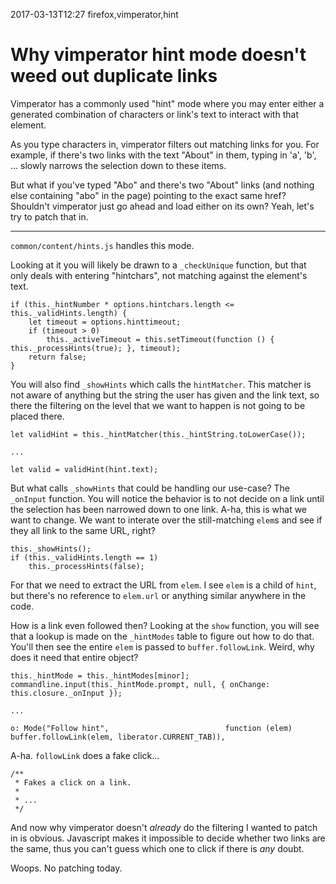 2017-03-13T12:27 firefox,vimperator,hint
# Why vimperator hint mode doesn't weed out duplicate links

Vimperator has a commonly used "hint" mode where you may enter either a
generated combination of characters or link's text to interact with that element.

As you type characters in, vimperator filters out matching links for
you. For example, if there's two links with the text "About" in them, typing in
'a', 'b', ... slowly narrows the selection down to these items.

But what if you've typed "Abo" and there's two "About" links (and nothing else
containing "abo" in the page) pointing to the exact same href? Shouldn't
vimperator just go ahead and load either on its own? Yeah, let's try to patch
that in.

-----------------------

`common/content/hints.js` handles this mode.

Looking at it you will likely be drawn to a `_checkUnique` function, but that
only deals with entering "hintchars", not matching against the element's text.

    if (this._hintNumber * options.hintchars.length <= this._validHints.length) {
        let timeout = options.hinttimeout;
        if (timeout > 0)
            this._activeTimeout = this.setTimeout(function () { this._processHints(true); }, timeout);
        return false;
    }

You will also find  `_showHints` which calls the `hintMatcher`. This
matcher is not aware of anything but the string the user has given and the
link text, so there the filtering on the level that we want to happen is
not going to be placed there.

    let validHint = this._hintMatcher(this._hintString.toLowerCase());

    ...

    let valid = validHint(hint.text);

But what calls `_showHints` that could be handling our use-case?
The `_onInput` function. You will notice the behavior is to not decide on a
link until the selection has been narrowed down to one link. A-ha, this is
what we want to change. We want to interate over the still-matching
`elem`s and see if they all link to the same URL, right?

    this._showHints();
    if (this._validHints.length == 1)
        this._processHints(false);

For that we need to extract the URL from `elem`. I see `elem` is a child of
`hint`, but there's no reference to `elem.url` or anything similar anywhere in
the code.

How is a link even followed then? Looking at the `show` function, you will see
that a lookup is made on the `_hintModes` table to figure out how to do that.
You'll then see the entire `elem` is passed to `buffer.followLink`. Weird, why
does it need that entire object?

    this._hintMode = this._hintModes[minor];
    commandline.input(this._hintMode.prompt, null, { onChange: this.closure._onInput });

    ...

    o: Mode("Follow hint",                          function (elem) buffer.followLink(elem, liberator.CURRENT_TAB)),

A-ha. `followLink` does a fake click...

    /**
     * Fakes a click on a link.
     *
     * ...
     */

And now why vimperator doesn't _already_ do the filtering I wanted to patch in
is obvious. Javascript makes it impossible to decide whether two links are the
same, thus you can't guess which one to click if there is _any_ doubt.

Woops. No patching today.
